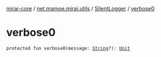 [mirai-core](../../index.md) / [net.mamoe.mirai.utils](../index.md) / [SilentLogger](index.md) / [verbose0](./verbose0.md)

# verbose0

`protected fun verbose0(message: `[`String`](https://kotlinlang.org/api/latest/jvm/stdlib/kotlin/-string/index.html)`?): `[`Unit`](https://kotlinlang.org/api/latest/jvm/stdlib/kotlin/-unit/index.html)